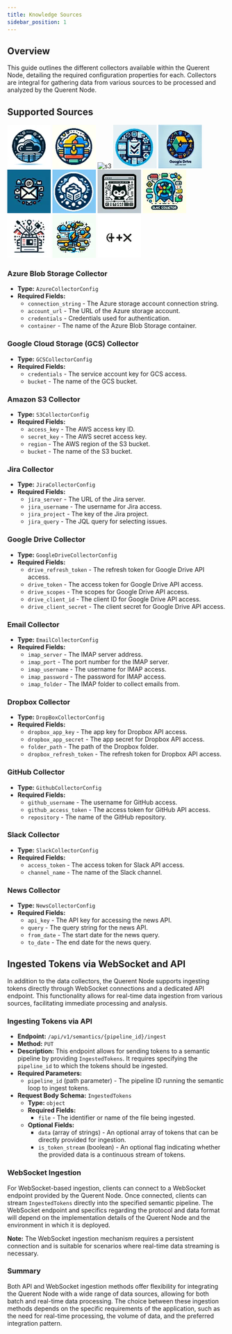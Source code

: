```yaml
---
title: Knowledge Sources
sidebar_position: 1
---
```


## Overview

This guide outlines the different collectors available within the Querent Node, detailing the required configuration properties for each. Collectors are integral for gathering data from various sources to be processed and analyzed by the Querent Node.

## Supported Sources

![azure](../assets/collectors/azure.webp) ![gcs](../assets/collectors/gcs.webp) ![s3](../assets/collectors/s3.webp) ![jira](../assets/collectors/jira.webp) ![drive](../assets/collectors/drive.webp) ![email](../assets/collectors/email.webp) ![dropbox](../assets/collectors/dropbox.webp) ![github](../assets/collectors/github.webp) ![slack](../assets/collectors/slack.webp) ![news](../assets/collectors/news.webp) ![websocket](../assets/collectors/socket.webp) ![and more...](../assets/collectors/and_more.webp)

### Azure Blob Storage Collector

- **Type:** `AzureCollectorConfig`
- **Required Fields:**
  - `connection_string` - The Azure storage account connection string.
  - `account_url` - The URL of the Azure storage account.
  - `credentials` - Credentials used for authentication.
  - `container` - The name of the Azure Blob Storage container.

### Google Cloud Storage (GCS) Collector

- **Type:** `GCSCollectorConfig`
- **Required Fields:**
  - `credentials` - The service account key for GCS access.
  - `bucket` - The name of the GCS bucket.

### Amazon S3 Collector

- **Type:** `S3CollectorConfig`
- **Required Fields:**
  - `access_key` - The AWS access key ID.
  - `secret_key` - The AWS secret access key.
  - `region` - The AWS region of the S3 bucket.
  - `bucket` - The name of the S3 bucket.

### Jira Collector

- **Type:** `JiraCollectorConfig`
- **Required Fields:**
  - `jira_server` - The URL of the Jira server.
  - `jira_username` - The username for Jira access.
  - `jira_project` - The key of the Jira project.
  - `jira_query` - The JQL query for selecting issues.

### Google Drive Collector

- **Type:** `GoogleDriveCollectorConfig`
- **Required Fields:**
  - `drive_refresh_token` - The refresh token for Google Drive API access.
  - `drive_token` - The access token for Google Drive API access.
  - `drive_scopes` - The scopes for Google Drive API access.
  - `drive_client_id` - The client ID for Google Drive API access.
  - `drive_client_secret` - The client secret for Google Drive API access.

### Email Collector

- **Type:** `EmailCollectorConfig`
- **Required Fields:**
  - `imap_server` - The IMAP server address.
  - `imap_port` - The port number for the IMAP server.
  - `imap_username` - The username for IMAP access.
  - `imap_password` - The password for IMAP access.
  - `imap_folder` - The IMAP folder to collect emails from.

### Dropbox Collector

- **Type:** `DropBoxCollectorConfig`
- **Required Fields:**
  - `dropbox_app_key` - The app key for Dropbox API access.
  - `dropbox_app_secret` - The app secret for Dropbox API access.
  - `folder_path` - The path of the Dropbox folder.
  - `dropbox_refresh_token` - The refresh token for Dropbox API access.

### GitHub Collector

- **Type:** `GithubCollectorConfig`
- **Required Fields:**
  - `github_username` - The username for GitHub access.
  - `github_access_token` - The access token for GitHub API access.
  - `repository` - The name of the GitHub repository.

### Slack Collector

- **Type:** `SlackCollectorConfig`
- **Required Fields:**
  - `access_token` - The access token for Slack API access.
  - `channel_name` - The name of the Slack channel.

### News Collector

- **Type:** `NewsCollectorConfig`
- **Required Fields:**
  - `api_key` - The API key for accessing the news API.
  - `query` - The query string for the news API.
  - `from_date` - The start date for the news query.
  - `to_date` - The end date for the news query.

## Ingested Tokens via WebSocket and API

In addition to the data collectors, the Querent Node supports ingesting tokens directly through WebSocket connections and a dedicated API endpoint. This functionality allows for real-time data ingestion from various sources, facilitating immediate processing and analysis.

### Ingesting Tokens via API

- **Endpoint:** `/api/v1/semantics/{pipeline_id}/ingest`
- **Method:** `PUT`
- **Description:** This endpoint allows for sending tokens to a semantic pipeline by providing `IngestedTokens`. It requires specifying the `pipeline_id` to which the tokens should be ingested.
- **Required Parameters:**
  - `pipeline_id` (path parameter) - The pipeline ID running the semantic loop to ingest tokens.
- **Request Body Schema:** `IngestedTokens`
  - **Type:** `object`
  - **Required Fields:**
    - `file` - The identifier or name of the file being ingested.
  - **Optional Fields:**
    - `data` (array of strings) - An optional array of tokens that can be directly provided for ingestion.
    - `is_token_stream` (boolean) - An optional flag indicating whether the provided data is a continuous stream of tokens.

### WebSocket Ingestion

For WebSocket-based ingestion, clients can connect to a WebSocket endpoint provided by the Querent Node. Once connected, clients can stream `IngestedTokens` directly into the specified semantic pipeline. The WebSocket endpoint and specifics regarding the protocol and data format will depend on the implementation details of the Querent Node and the environment in which it is deployed.

**Note:** The WebSocket ingestion mechanism requires a persistent connection and is suitable for scenarios where real-time data streaming is necessary.

### Summary

Both API and WebSocket ingestion methods offer flexibility for integrating the Querent Node with a wide range of data sources, allowing for both batch and real-time data processing. The choice between these ingestion methods depends on the specific requirements of the application, such as the need for real-time processing, the volume of data, and the preferred integration pattern.
